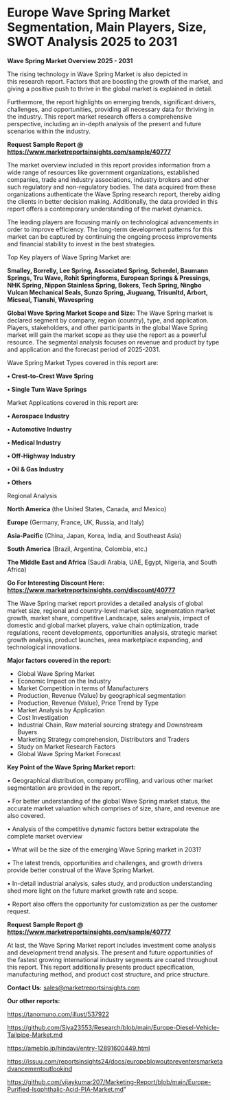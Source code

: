 # Europe Wave Spring Market Segmentation, Main Players, Size, SWOT Analysis 2025 to 2031

<Strong> Wave Spring Market Overview 2025 - 2031</strong>

The rising technology in Wave Spring Market is also depicted in this research report. Factors that are boosting the growth of the market, and giving a positive push to thrive in the global market is explained in detail.

Furthermore, the report highlights on emerging trends, significant drivers, challenges, and opportunities, providing all necessary data for thriving in the industry. This report market research offers a comprehensive perspective, including an in-depth analysis of the present and future scenarios within the industry.

<strong>Request Sample Report @ <a href=https://www.marketreportsinsights.com/sample/40777>https://www.marketreportsinsights.com/sample/40777</a></strong>

The market overview included in this report provides information from a wide range of resources like government organizations, established companies, trade and industry associations, industry brokers and other such regulatory and non-regulatory bodies. The data acquired from these organizations authenticate the Wave Spring research report, thereby aiding the clients in better decision making. Additionally, the data provided in this report offers a contemporary understanding of the market dynamics.

The leading players are focusing mainly on technological advancements in order to improve efficiency. The long-term development patterns for this market can be captured by continuing the ongoing process improvements and financial stability to invest in the best strategies.

Top Key players of Wave Spring Market are:

<strong>Smalley, Borrelly, Lee Spring, Associated Spring, Scherdel, Baumann Springs, Tru Wave, Rohit Springforms, European Springs & Pressings, NHK Spring, Nippon Stainless Spring, Bokers, Tech Spring, Ningbo Vulcan Mechanical Seals, Sunzo Spring, Jiuguang, Trisunltd, Arbort, Micseal, Tianshi, Wavespring</strong>

<strong><b>Global Wave Spring Market Scope and Size:</b></strong>
The Wave Spring market is declared segment by company, region (country), type, and application. Players, stakeholders, and other participants in the global Wave Spring market will gain the market scope as they use the report as a powerful resource. The segmental analysis focuses on revenue and product by type and application and the forecast period of 2025-2031.

Wave Spring Market Types covered in this report are:

<strong>•  Crest-to-Crest Wave Spring

•  Single Turn Wave Springs</strong>

Market Applications covered in this report are:

<strong>•  Aerospace Industry

•  Automotive Industry

•  Medical Industry

•  Off-Highway Industry

•  Oil & Gas Industry

•  Others</strong> 

Regional Analysis

<strong>North America</strong> (the United States, Canada, and Mexico)

<strong>Europe</strong> (Germany, France, UK, Russia, and Italy)

<strong>Asia-Pacific</strong> (China, Japan, Korea, India, and Southeast Asia)

<strong>South America</strong> (Brazil, Argentina, Colombia, etc.)

<strong>The Middle East and Africa</strong> (Saudi Arabia, UAE, Egypt, Nigeria, and South Africa)

<strong>Go For Interesting Discount Here: <a href=https://www.marketreportsinsights.com/discount/40777>https://www.marketreportsinsights.com/discount/40777</a></strong>

The Wave Spring market report provides a detailed analysis of global market size, regional and country-level market size, segmentation market growth, market share, competitive Landscape, sales analysis, impact of domestic and global market players, value chain optimization, trade regulations, recent developments, opportunities analysis, strategic market growth analysis, product launches, area marketplace expanding, and technological innovations.

<strong><b>Major factors covered in the report:</b></strong>
<ul>
  <li>Global Wave Spring Market </li>
  <li>Economic Impact on the Industry</li>
  <li>Market Competition in terms of Manufacturers</li>
  <li>Production, Revenue (Value) by geographical segmentation</li>
  <li>Production, Revenue (Value), Price Trend by Type</li>
  <li>Market Analysis by Application</li>
  <li>Cost Investigation</li>
  <li>Industrial Chain, Raw material sourcing strategy and Downstream Buyers</li>
  <li>Marketing Strategy comprehension, Distributors and Traders</li>
  <li>Study on Market Research Factors</li>
  <li>Global Wave Spring Market Forecast</li>
</ul>

<strong><b>Key Point of the Wave Spring Market report:</b></strong>

• Geographical distribution, company profiling, and various other market segmentation are provided in the report.

• For better understanding of the global Wave Spring market status, the accurate market valuation which comprises of size, share, and revenue are also covered.

• Analysis of the competitive dynamic factors better extrapolate the complete market overview

• What will be the size of the emerging Wave Spring market in 2031?

• The latest trends, opportunities and challenges, and growth drivers provide better construal of the Wave Spring Market.

• In-detail industrial analysis, sales study, and production understanding shed more light on the future market growth rate and scope.

• Report also offers the opportunity for customization as per the customer request.

<strong>Request Sample Report @ <a href=https://www.marketreportsinsights.com/sample/40777>https://www.marketreportsinsights.com/sample/40777</a></strong>

At last, the Wave Spring Market report includes investment come analysis and development trend analysis. The present and future opportunities of the fastest growing international industry segments are coated throughout this report. This report additionally presents product specification, manufacturing method, and product cost structure, and price structure.

<strong>Contact Us:</strong>
sales@marketreportsinsights.com

<strong>Our other reports:</strong>

<a href=https://tanomuno.com/illust/537922>https://tanomuno.com/illust/537922</a>

<a href=https://github.com/Siya23553/Research/blob/main/Europe-Diesel-Vehicle-Tailpipe-Market.md>https://github.com/Siya23553/Research/blob/main/Europe-Diesel-Vehicle-Tailpipe-Market.md</a>

<a href=https://ameblo.jp/hindavi/entry-12891600449.html>https://ameblo.jp/hindavi/entry-12891600449.html</a>

<a href=https://issuu.com/reportsinsights24/docs/europeblowoutpreventersmarketadvancementoutlookind>https://issuu.com/reportsinsights24/docs/europeblowoutpreventersmarketadvancementoutlookind</a>

<a href=https://github.com/vijaykumar207/Marketing-Report/blob/main/Europe-Purified-Isophthalic-Acid-PIA-Market.md>https://github.com/vijaykumar207/Marketing-Report/blob/main/Europe-Purified-Isophthalic-Acid-PIA-Market.md</a>"
